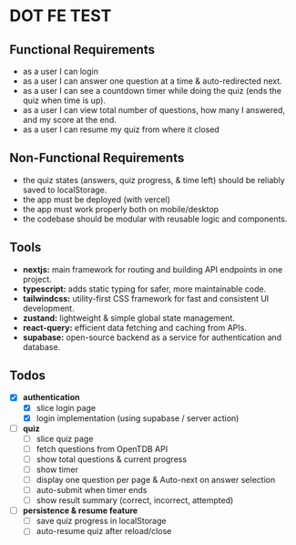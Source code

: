 # DOT FE TEST

## Functional Requirements
- as a user I can login
- as a user I can answer one question at a time & auto-redirected next.
- as a user I can see a countdown timer while doing the quiz (ends the quiz when time is up).
- as a user I can view total number of questions, how many I answered, and my score at the end.
- as a user I can resume my quiz from where it closed

## Non-Functional Requirements
- the quiz states (answers, quiz progress, & time left) should be reliably saved to localStorage.
- the app must be deployed (with vercel)
- the app must work properly both on mobile/desktop
- the codebase should be modular with reusable logic and components.

## Tools

- **nextjs:** main framework for routing and building API endpoints in one project.
- **typescript:** adds static typing for safer, more maintainable code.
- **tailwindcss:** utility-first CSS framework for fast and consistent UI development.<!-- - **shadcn:** customizable UI components. -->
- **zustand:** lightweight & simple global state management.
- **react-query:** efficient data fetching and caching from APIs.
- **supabase:** open-source backend as a service for authentication and database.

## Todos

- [x] **authentication**
  - [x] slice login page
  - [x] login implementation (using supabase / server action)
- [ ] **quiz**
  - [ ] slice quiz page
  - [ ] fetch questions from OpenTDB API
  - [ ] show total questions & current progress
  - [ ] show timer
  - [ ] display one question per page & Auto-next on answer selection
  - [ ] auto-submit when timer ends
  - [ ] show result summary (correct, incorrect, attempted)
- [ ] **persistence & resume feature**
  - [ ] save quiz progress in localStorage
  - [ ] auto-resume quiz after reload/close